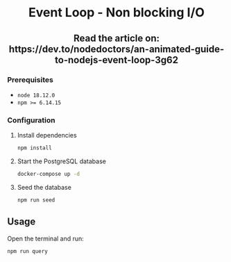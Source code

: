 <div id="top"></div>

<br />
<div align="center">
  

  <h1 align="center">Event Loop - Non blocking I/O </h3>
    <h2 align="center">Read the article on: </br > https://dev.to/nodedoctors/an-animated-guide-to-nodejs-event-loop-3g62 </h2>


</div>

### Prerequisites

* `node 18.12.0` 
* `npm >= 6.14.15` 


### Configuration

1. Install dependencies
   ```sh
   npm install
   ```
2. Start the PostgreSQL database
   ```sh
   docker-compose up -d
   ```
3. Seed the database
   ```sh
   npm run seed
   ```

<!-- USAGE EXAMPLES -->
## Usage

Open the terminal and run: 
```sh
npm run query
```
